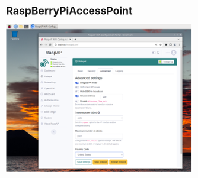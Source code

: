 # RaspBerryPiAccessPoint

<img src="https://github.com/IESValledelSol/RaspBerryPiAccessPoint/blob/master/F8P569BLE9YZOD3.png" width="500px">


